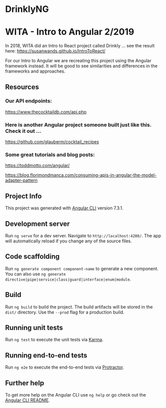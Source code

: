 # DrinklyNG

# WITA - Intro to Angular 2/2019

In 2018, WITA did an Intro to React project called Drinkly ... see the result here:  https://susanwands.github.io/IntroToReact/

For our Intro to Angular we are recreating this project using the Angular framework instead. It will be good to see similarities and differences in the frameworks and approaches.

## Resources

### Our API endpoints: 
https://www.thecocktaildb.com/api.php

### Here is another Angular project someone built just like this.  Check it out ...
https://github.com/glauberm/cocktail_recipes

### Some great tutorials and blog posts:
https://toddmotto.com/angular/

https://blog.florimondmanca.com/consuming-apis-in-angular-the-model-adapter-pattern

## Project Info
This project was generated with [Angular CLI](https://github.com/angular/angular-cli) version 7.3.1.

## Development server

Run `ng serve` for a dev server. Navigate to `http://localhost:4200/`. The app will automatically reload if you change any of the source files.

## Code scaffolding

Run `ng generate component component-name` to generate a new component. You can also use `ng generate directive|pipe|service|class|guard|interface|enum|module`.

## Build

Run `ng build` to build the project. The build artifacts will be stored in the `dist/` directory. Use the `--prod` flag for a production build.

## Running unit tests

Run `ng test` to execute the unit tests via [Karma](https://karma-runner.github.io).

## Running end-to-end tests

Run `ng e2e` to execute the end-to-end tests via [Protractor](http://www.protractortest.org/).

## Further help

To get more help on the Angular CLI use `ng help` or go check out the [Angular CLI README](https://github.com/angular/angular-cli/blob/master/README.md).




